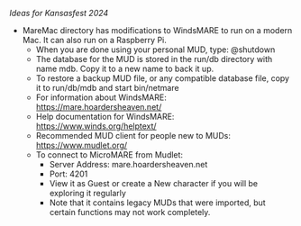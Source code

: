 *Ideas for Kansasfest 2024*

- MareMac directory has modifications to WindsMARE to run on a modern Mac.  It can also run on a Raspberry Pi.
  - When you are done using your personal MUD, type: @shutdown
  - The database for the MUD is stored in the run/db directory with name mdb.  Copy it to a new name to back it up.
  - To restore a backup MUD file, or any compatible database file, copy it to run/db/mdb and start bin/netmare
  - For information about WindsMARE: https://mare.hoardersheaven.net/
  - Help documentation for WindsMARE: https://www.winds.org/helptext/
  - Recommended MUD client for people new to MUDs: https://www.mudlet.org/
  - To connect to MicroMARE from Mudlet:
    - Server Address: mare.hoardersheaven.net
    - Port: 4201
    - View it as Guest or create a New character if you will be exploring it regularly
    - Note that it contains legacy MUDs that were imported, but certain functions may not work completely.

